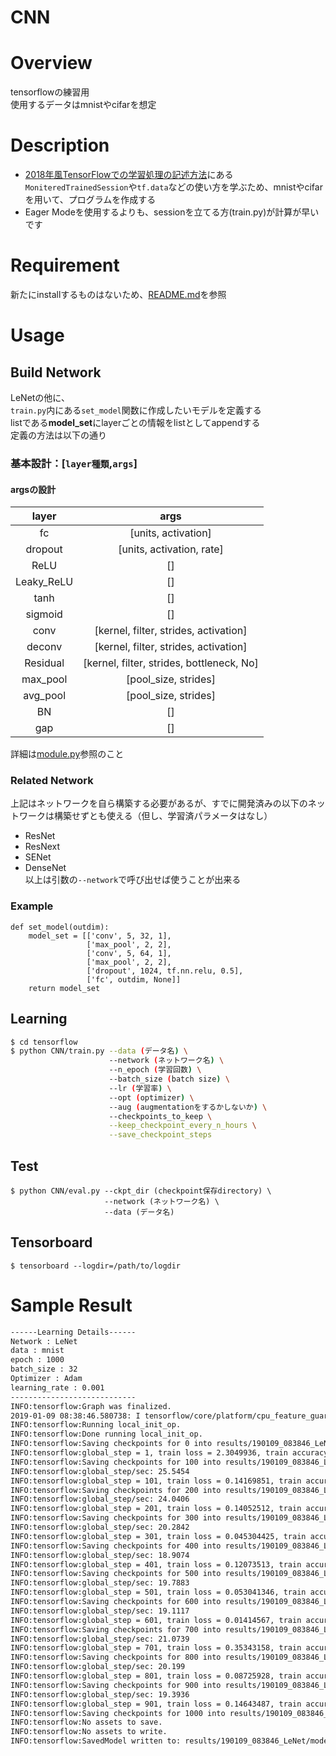 CNN
====

# Overview
tensorflowの練習用  
使用するデータはmnistやcifarを想定

# Description
- [2018年風TensorFlowでの学習処理の記述方法](http://ksksksks2.hatenadiary.jp/entry/20181008/1538994843)にある```MoniteredTrainedSession```や```tf.data```などの使い方を学ぶため、mnistやcifarを用いて、プログラムを作成する
- Eager Modeを使用するよりも、sessionを立てる方(train.py)が計算が早いです

# Requirement
新たにinstallするものはないため、[README.md](../README.md)を参照

# Usage
## Build Network
LeNetの他に、  
```train.py```内にある```set_model```関数に作成したいモデルを定義する  
listである**model_set**にlayerごとの情報をlistとしてappendする  
定義の方法は以下の通り  
### 基本設計：[`layer種類`,`args`]
#### argsの設計
| layer | args | 
|:-----------:|:-----------:|
| fc | [units, activation] |
| dropout | [units, activation, rate] | 
| ReLU | [] |
| Leaky_ReLU | [] |
| tanh | [] |
| sigmoid | [] |
| conv | [kernel, filter, strides, activation] |
| deconv | [kernel, filter, strides, activation] |
| Residual | [kernel, filter, strides, bottleneck, No] |
| max_pool | [pool_size, strides] |
| avg_pool | [pool_size, strides] |
| BN | [] |
| gap | [] |
詳細は[module.py](https://github.com/KNakane/tensorflow/blob/master/network/module.py)参照のこと

### Related Network
上記はネットワークを自ら構築する必要があるが、すでに開発済みの以下のネットワークは構築せずとも使える（但し、学習済パラメータはなし）
- ResNet
- ResNext
- SENet
- DenseNet  
以上は引数の```--network```で呼び出せば使うことが出来る

### Example
```
def set_model(outdim):
    model_set = [['conv', 5, 32, 1],
                 ['max_pool', 2, 2],
                 ['conv', 5, 64, 1],
                 ['max_pool', 2, 2],
                 ['dropout', 1024, tf.nn.relu, 0.5],
                 ['fc', outdim, None]]
    return model_set
```


## Learning
```bash
$ cd tensorflow
$ python CNN/train.py --data (データ名) \
                      --network (ネットワーク名) \
                      --n_epoch (学習回数) \
                      --batch_size (batch size) \
                      --lr (学習率) \
                      --opt (optimizer) \
                      --aug (augmentationをするかしないか) \
                      --checkpoints_to_keep \
                      --keep_checkpoint_every_n_hours \
                      --save_checkpoint_steps
```
## Test
```
$ python CNN/eval.py --ckpt_dir (checkpoint保存directory) \
                     --network (ネットワーク名) \
                     --data (データ名)
```

## Tensorboard
```
$ tensorboard --logdir=/path/to/logdir
```
 
# Sample Result
```bash
------Learning Details------
Network : LeNet
data : mnist
epoch : 1000
batch_size : 32
Optimizer : Adam
learning_rate : 0.001
----------------------------
INFO:tensorflow:Graph was finalized.
2019-01-09 08:38:46.580738: I tensorflow/core/platform/cpu_feature_guard.cc:141] Your CPU supports instructions that this TensorFlow binary was not compiled to use: AVX2 FMA
INFO:tensorflow:Running local_init_op.
INFO:tensorflow:Done running local_init_op.
INFO:tensorflow:Saving checkpoints for 0 into results/190109_083846_LeNet/model/model.ckpt.
INFO:tensorflow:global_step = 1, train loss = 2.3049936, train accuracy = 0.15625, test loss = 2.3102922, test accuracy = 0.104166664
INFO:tensorflow:Saving checkpoints for 100 into results/190109_083846_LeNet/model/model.ckpt.
INFO:tensorflow:global_step/sec: 25.5454
INFO:tensorflow:global_step = 101, train loss = 0.14169851, train accuracy = 0.9375, test loss = 0.49837124, test accuracy = 0.8541667 (3.915 sec)
INFO:tensorflow:Saving checkpoints for 200 into results/190109_083846_LeNet/model/model.ckpt.
INFO:tensorflow:global_step/sec: 24.0406
INFO:tensorflow:global_step = 201, train loss = 0.14052512, train accuracy = 0.90625, test loss = 0.32796296, test accuracy = 0.8958333 (4.160 sec)
INFO:tensorflow:Saving checkpoints for 300 into results/190109_083846_LeNet/model/model.ckpt.
INFO:tensorflow:global_step/sec: 20.2842
INFO:tensorflow:global_step = 301, train loss = 0.045304425, train accuracy = 1.0, test loss = 0.20235687, test accuracy = 0.9270833 (4.930 sec)
INFO:tensorflow:Saving checkpoints for 400 into results/190109_083846_LeNet/model/model.ckpt.
INFO:tensorflow:global_step/sec: 18.9074
INFO:tensorflow:global_step = 401, train loss = 0.12073513, train accuracy = 0.96875, test loss = 0.18668492, test accuracy = 0.9270833 (5.289 sec)
INFO:tensorflow:Saving checkpoints for 500 into results/190109_083846_LeNet/model/model.ckpt.
INFO:tensorflow:global_step/sec: 19.7883
INFO:tensorflow:global_step = 501, train loss = 0.053041346, train accuracy = 1.0, test loss = 0.120652616, test accuracy = 0.9479167 (5.054 sec)
INFO:tensorflow:Saving checkpoints for 600 into results/190109_083846_LeNet/model/model.ckpt.
INFO:tensorflow:global_step/sec: 19.1117
INFO:tensorflow:global_step = 601, train loss = 0.01414567, train accuracy = 1.0, test loss = 0.029330222, test accuracy = 0.9895833 (5.232 sec)
INFO:tensorflow:Saving checkpoints for 700 into results/190109_083846_LeNet/model/model.ckpt.
INFO:tensorflow:global_step/sec: 21.0739
INFO:tensorflow:global_step = 701, train loss = 0.35343158, train accuracy = 0.9375, test loss = 0.068792515, test accuracy = 0.96875 (4.745 sec)
INFO:tensorflow:Saving checkpoints for 800 into results/190109_083846_LeNet/model/model.ckpt.
INFO:tensorflow:global_step/sec: 20.199
INFO:tensorflow:global_step = 801, train loss = 0.08725928, train accuracy = 0.96875, test loss = 0.16032778, test accuracy = 0.9270833 (4.951 sec)
INFO:tensorflow:Saving checkpoints for 900 into results/190109_083846_LeNet/model/model.ckpt.
INFO:tensorflow:global_step/sec: 19.3936
INFO:tensorflow:global_step = 901, train loss = 0.14643487, train accuracy = 0.9375, test loss = 0.054370016, test accuracy = 0.9791667 (5.156 sec)
INFO:tensorflow:Saving checkpoints for 1000 into results/190109_083846_LeNet/model/model.ckpt.
INFO:tensorflow:No assets to save.
INFO:tensorflow:No assets to write.
INFO:tensorflow:SavedModel written to: results/190109_083846_LeNet/model/saved_model/saved_model.pb
```